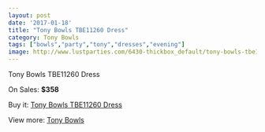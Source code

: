 ```yaml
---
layout: post
date: '2017-01-18'
title: "Tony Bowls TBE11260 Dress"
category: Tony Bowls
tags: ["bowls","party","tony","dresses","evening"]
image: http://www.lustparties.com/6430-thickbox_default/tony-bowls-tbe11260-dress.jpg
---
```

Tony Bowls TBE11260 Dress

On Sales: **$358**
<a href="https://www.lustparties.com/en/tony-bowls/2220-tony-bowls-tbe11260-dress.html"><amp-img layout="responsive" width="600" height="600" src="//www.lustparties.com/6430-thickbox_default/tony-bowls-tbe11260-dress.jpg" alt="Tony Bowls TBE11260 Dress 0" /></a>
<a href="https://www.lustparties.com/en/tony-bowls/2220-tony-bowls-tbe11260-dress.html"><amp-img layout="responsive" width="600" height="600" src="//www.lustparties.com/6436-thickbox_default/tony-bowls-tbe11260-dress.jpg" alt="Tony Bowls TBE11260 Dress 1" /></a>
<a href="https://www.lustparties.com/en/tony-bowls/2220-tony-bowls-tbe11260-dress.html"><amp-img layout="responsive" width="600" height="600" src="//www.lustparties.com/6435-thickbox_default/tony-bowls-tbe11260-dress.jpg" alt="Tony Bowls TBE11260 Dress 2" /></a>
<a href="https://www.lustparties.com/en/tony-bowls/2220-tony-bowls-tbe11260-dress.html"><amp-img layout="responsive" width="600" height="600" src="//www.lustparties.com/6434-thickbox_default/tony-bowls-tbe11260-dress.jpg" alt="Tony Bowls TBE11260 Dress 3" /></a>
<a href="https://www.lustparties.com/en/tony-bowls/2220-tony-bowls-tbe11260-dress.html"><amp-img layout="responsive" width="600" height="600" src="//www.lustparties.com/6433-thickbox_default/tony-bowls-tbe11260-dress.jpg" alt="Tony Bowls TBE11260 Dress 4" /></a>
<a href="https://www.lustparties.com/en/tony-bowls/2220-tony-bowls-tbe11260-dress.html"><amp-img layout="responsive" width="600" height="600" src="//www.lustparties.com/6432-thickbox_default/tony-bowls-tbe11260-dress.jpg" alt="Tony Bowls TBE11260 Dress 5" /></a>
<a href="https://www.lustparties.com/en/tony-bowls/2220-tony-bowls-tbe11260-dress.html"><amp-img layout="responsive" width="600" height="600" src="//www.lustparties.com/6431-thickbox_default/tony-bowls-tbe11260-dress.jpg" alt="Tony Bowls TBE11260 Dress 6" /></a>

Buy it: [Tony Bowls TBE11260 Dress](https://www.lustparties.com/en/tony-bowls/2220-tony-bowls-tbe11260-dress.html "Tony Bowls TBE11260 Dress")

View more: [Tony Bowls](https://www.lustparties.com/en/5-tony-bowls "Tony Bowls")